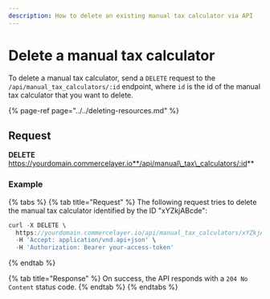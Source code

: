 ```yaml
---
description: How to delete an existing manual tax calculator via API
---
```


# Delete a manual tax calculator

To delete a manual tax calculator, send a `DELETE` request to the `/api/manual_tax_calculators/:id` endpoint, where `id` is the id of the manual tax calculator that you want to delete.

{% page-ref page="../../deleting-resources.md" %}

## Request

**DELETE** https://yourdomain.commercelayer.io**/api/manual\_tax\_calculators/:id**

### Example

{% tabs %}
{% tab title="Request" %}
The following request tries to delete the manual tax calculator identified by the ID "xYZkjABcde":

```javascript
curl -X DELETE \
  https://yourdomain.commercelayer.io/api/manual_tax_calculators/xYZkjABcde \
  -H 'Accept: application/vnd.api+json' \
  -H 'Authorization: Bearer your-access-token'
```
{% endtab %}

{% tab title="Response" %}
On success, the API responds with a `204 No Content` status code.
{% endtab %}
{% endtabs %}

